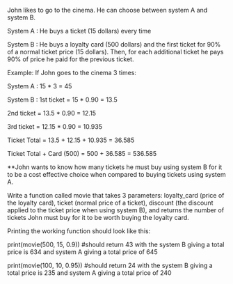 John likes to go to the cinema. He can choose between system A and system B.

System A : He buys a ticket (15 dollars) every time


System B : He buys a loyalty card (500 dollars) and the first ticket for 90% of a normal ticket price (15 dollars). 
Then, for each additional ticket he pays 90% of price he paid for the previous ticket.


Example:
If John goes to the cinema 3 times:

System A : 15 * 3 = 45

System B : 
1st ticket = 15 * 0.90 = 13.5

2nd ticket = 13.5 * 0.90 = 12.15

3rd ticket = 12.15 * 0.90 = 10.935

Ticket Total = 13.5 + 12.15 + 10.935 = 36.585

Ticket Total + Card (500) = 500 + 36.585 = 536.585

**John wants to know how many tickets he must buy using system B for it to be a cost effective choice when compared to buying tickets using system A. 

Write a function called movie that takes 3 parameters: loyalty_card (price of the loyalty card), ticket (normal price of a ticket), discount (the discount applied to the ticket price when using system B), and returns the number of tickets John must buy for it to be worth buying the loyalty card. 

Printing the working function should look like this:


print(movie(500, 15, 0.9)) #should return 43 with the system B giving a total price is 634 and system A giving a total price of 645

print(movie(100, 10, 0.95)) #should return 24 with the system B giving a total price is 235 and system A giving a total price of 240
